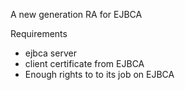 A new generation RA for EJBCA

Requirements

* ejbca server
* client certificate from EJBCA
* Enough rights to to its job on EJBCA

